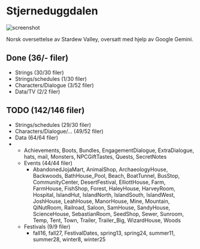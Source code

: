 # Stjerneduggdalen

![screenshot](Gemini_Generated_Stjerneduggdalen_logo.png)

Norsk oversettelse av Stardew Valley, oversatt med hjelp av Google Gemini.

## Done (36/- filer)
- Strings (30/30 filer)
- Strings/schedules (1/30 filer)
- Characters/Dialogue (3/52 filer)
- Data/TV (2/2 filer)

## TODO (142/146 filer)
- Strings/schedules (29/30 filer)
- Characters/Dialogue/... (49/52 filer)
- Data (64/64 filer)
- - Achievements, Boots, Bundles, EngagementDialogue, ExtraDialogue, hats, mail, Monsters, NPCGiftTastes, Quests, SecretNotes
  - Events (44/44 filer)
    - AbandonedJojaMart, AnimalShop, ArchaeologyHouse, Backwoods, BathHouse_Pool, Beach, BoatTunnel, BusStop, CommunityCenter, DesertFestival, ElliottHouse, Farm, FarmHouse, FishShop, Forest, HaleyHouse, HarveyRoom, Hospital, IslandHut, IslandNorth, IslandSouth, IslandWest, JoshHouse, LeahHouse, ManorHouse, Mine, Mountain, QiNutRoom, Railroad, Saloon, SamHouse, SandyHouse, ScienceHouse, SebastianRoom, SeedShop, Sewer, Sunroom, Temp, Tent, Town, Trailer, Trailer_Big, WizardHouse, Woods
  - Festivals (9/9 filer)
    - fall16, fall27, FestivalDates, spring13, spring24, summer11, summer28, winter8, winter25
  